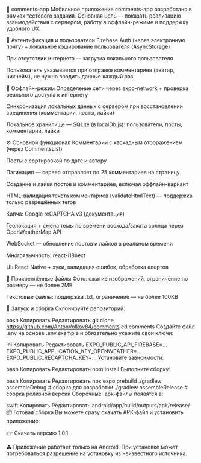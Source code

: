 📱 comments-app
Мобильное приложение comments-app разработано в рамках тестового задания. Основная цель — показать реализацию взаимодействия с сервером, работу в оффлайн-режиме и поддержку удобного UX.

🔐 Аутентификация и пользователи
Firebase Auth (через электронную почту) + локальное кэширование пользователя (AsyncStorage)

При отсутствии интернета — загрузка локального пользователя

Пользователь указывается при отправке комментариев (аватар, никнейм), не нужно вводить данные каждый раз

📴 Оффлайн-режим
Определение сети через expo-network + проверка реального доступа к интернету

Синхронизация локальных данных с сервером при восстановлении соединения (комментарии, посты, лайки)

Локальное хранилище — SQLite (в localDb.js): пользователи, посты, комментарии, лайки

⚙️ Основной функционал
Комментарии с каскадным отображением (через CommentsList)

Посты с сортировкой по дате и автору

Пагинация — сервер отправляет по 25 комментариев на страницу

Создание и лайки постов и комментариев, включая оффлайн-вариант

HTML-валидация текста комментариев (validateHtmlText) — поддержка только разрешённых тегов

Капча: Google reCAPTCHA v3 (документация)

Геолокация + смена темы по времени восхода/заката солнца через OpenWeatherMap API

WebSocket — обновление постов и лайков в реальном времени

Многоязычность: react-i18next

UI: React Native + хуки, валидация ошибок, обработка алертов

📎 Прикреплённые файлы
Фото: сжатие изображений, ограничение по размеру — не более 2MB

Текстовые файлы: поддержка .txt, ограничение — не более 100KB

🧪 Запуск и сборка
Склонируйте репозиторий:

bash
Копировать
Редактировать
git clone https://github.com/AntonVolkov84/comments
cd comments
Создайте файл .env на основе .env.example и обязательно укажите свои ключи:

ini
Копировать
Редактировать
EXPO_PUBLIC_API_FIREBASE=...
EXPO_PUBLIC_APPLICATION_KEY_OPENWEATHER=...
EXPO_PUBLIC_RECAPTCHA_KEY=...
Установите зависимости:

bash
Копировать
Редактировать
npm install
Выполните сборку:

bash
Копировать
Редактировать
npx expo prebuild
./gradlew assembleDebug # сборка для разработки
./gradlew assembleRelease # сборка релизной версии
Сборочные .apk-файлы появятся в:

swift
Копировать
Редактировать
android/app/build/outputs/apk/release/
📦 Готовая сборка
Вы можете сразу скачать APK-файл и установить приложение:

👉 Скачать версию 1.0.1

⚠️ Приложение работает только на Android. При установке может потребоваться разрешение на установку из неизвестного источника.
